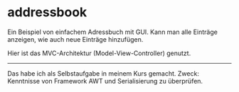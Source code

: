 # addressbook
Ein Beispiel von einfachem Adressbuch mit GUI.
Kann man alle Einträge anzeigen, wie auch neue Einträge hinzufügen.

Hier ist das MVC-Architektur (Model-View-Controller) genutzt.

---
Das habe ich als Selbstaufgabe in meinem Kurs gemacht.
Zweck: Kenntnisse von Framework AWT und Serialisierung zu überprüfen.
